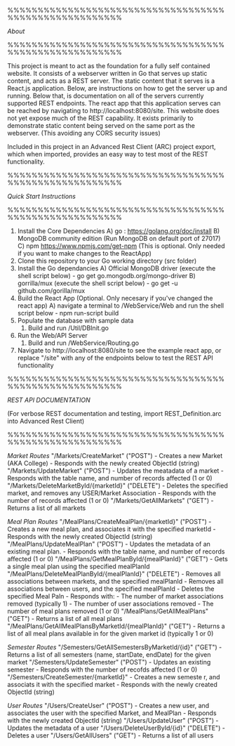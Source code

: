 %%%%%%%%%%%%%%%%%%%%%%%%%%%%%%%%%%%%%%%%%%%%%%%%%%%%%%%

*About*

%%%%%%%%%%%%%%%%%%%%%%%%%%%%%%%%%%%%%%%%%%%%%%%%%%%%%%%

This project is meant to act as the foundation for a fully self contained website. It consists of a webserver written in Go that serves up static content, and acts as a REST server.  The static content that it serves is a React.js application. Below, are instructions on how to get the server up and running. Below that, is documentation on all of the servers currently supported REST endpoints.  The react app that this application serves can be reached by navigating to http://localhost:8080/site.  This website does not yet expose much of the REST capability.  It exists primarily to demonstrate static content being served on the same port as the webserver. (This avoiding any CORS security issues) 

Included in this project in an Advanced Rest Client (ARC) project export, which when imported, provides an easy way to test most of the REST functionality. 


%%%%%%%%%%%%%%%%%%%%%%%%%%%%%%%%%%%%%%%%%%%%%%%%%%%%%%%

*Quick Start Instructions*

%%%%%%%%%%%%%%%%%%%%%%%%%%%%%%%%%%%%%%%%%%%%%%%%%%%%%%%

1) Install the Core Dependencies
	A) go : https://golang.org/doc/install
	B) MongoDB community edition (Run MongoDB on default port of 27017)
	C) npm https://www.npmjs.com/get-npm (This is optional. Only needed if you want to make changes to the ReactApp)
2) Clone this repository to your Go working directory (src folder)
3) Install the Go dependancies 
	A) Official MongoDB driver (execute the shell script below)
		- go get go.mongodb.org/mongo-driver
	B) gorrilla/mux (execute the shell script below)
		- go get -u github.com/gorilla/mux
4) Build the React App (Optional. Only necesary if you've changed the react app)
	A) navigate a terminal to /WebService/Web and run the shell script below
		- npm run-script build
4) Populate the database with sample data
	1) Build and run /Util/DBInit.go
5) Run the Web/API Server
	1) Build and run /WebService/Routing.go
6) Navigate to http://localhost:8080/site to see the example react app, or replace "/site" with any of the endpoints below to test the REST API functionality


%%%%%%%%%%%%%%%%%%%%%%%%%%%%%%%%%%%%%%%%%%%%%%%%%%%%%%%

*REST API DOCUMENTATION* 

(For verbose REST documentation and testing, import REST_Definition.arc into Advanced Rest Client)

%%%%%%%%%%%%%%%%%%%%%%%%%%%%%%%%%%%%%%%%%%%%%%%%%%%%%%%

*Market Routes*
"/Markets/CreateMarket" ("POST")
	- Creates a new Market (AKA College)
	- Responds with the newly created ObjectId (string)
"/Markets/UpdateMarket" ("POST")
	- Updates the meatadata of a market
	- Responds with the table name, and number of records affected (1 or 0)
"/Markets/DeleteMarketById/{marketId}" ("DELETE")
	- Deletes the specified market, and removes any USER/Market Association
	- Responds with the number of records affected (1 or 0)
"/Markets/GetAllMarkets" ("GET")
	- Returns a list of all markets

*Meal Plan Routes*
"/MealPlans/CreateMealPlan/{marketId}" ("POST")
	- Creates a new meal plan, and associates it with the specified marketId 
	- Responds with the newly created ObjectId (string)
"/MealPlans/UpdateMealPlan" ("POST")
	- Updates the metadata of an existing meal plan. 
	- Responds with the table name, and number of records affected (1 or 0)
"/MealPlans/GetMealPlanById/{mealPlanId}" ("GET")
	- Gets a single meal plan using the specified mealPlanId
"/MealPlans/DeleteMealPlanById/{mealPlanId}" ("DELETE")
	- Removes all associations between markets, and the specified mealPlanId
	- Removes all associations between users, and the specified mealPlanId
	- Deletes the specified Meal Paln 
	- Responds with:
		- The number of market associations removed (typically 1)
		- The number of user associations removed
		- The number of meal plans removed (1 or 0)	
"/MealPlans/GetAllMealPlans" ("GET")
	- Returns a list of all meal plans	
"/MealPlans/GetAllMealPlansByMarketId/{mealPlanId}" ("GET")
	- Returns a list of all meal plans available in for the given market id (typically 1 or 0)

*Semester Routes*
"/Semesters/GetAllSemestersByMarketId/{id}" ("GET")
	- Returns a list of all semesters (name, startDate, endDate) for the given market
"/Semesters/UpdateSemester" ("POST")
	- Updates an existing semester 
	- Responds with the number of recofds affected (1 or 0)
"/Semesters/CreateSemester/{marketId}"
	- Creates a new semeste	r, and associats it with the specified market
	- Responds with the newly created ObjectId (string)

*User Routes*
"/Users/CreateUser" ("POST")
	- Creates a new user, and associates the user with the specified Market, and MealPlan
	- Responds with the newly created ObjectId (string)
"/Users/UpdateUser" ("POST")
	- Updates the metadata of a user
"/Users/DeleteUserById/{id}" ("DELETE")
	- Deletes a user
"/Users/GetAllUsers" ("GET")
	- Returns a list of all users
